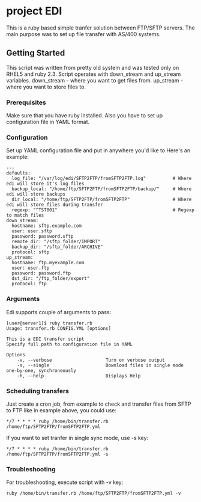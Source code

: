 # project EDI
This is a ruby based simple tranfer solution between FTP/SFTP servers.
The main purpose was to set up file transfer with AS/400 systems.

## Getting Started
This script was written from pretty old system and was tested only on RHEL5 and ruby 2.3.
Script operates with down_stream and up_stream variables.
down_stream - where you want to get files from.
up_stream - where you want to store files to.


### Prerequisites
Make sure that you have ruby installed.
Also you have to set up configuration file in YAML format.

### Configuration
Set up YAML configuration file and put in anywhere you'd like to
Here's an example:
```
---
defaults:
  log_file: "/var/log/edi/SFTP2FTP/fromSFTP2FTP.log"          # Where edi will store it's log files
  backup_local: "/home/ftp/SFTP2FTP/fromSFTP2FTP/backup/"     # Where edi will store backups
  dir_local: "/home/ftp/SFTP2FTP/fromSFTP2FTP"                # Where edi will store files during transfer
  regexp: "^TST001"                                           # Regexp to match files
down_stream:
  hostname: sftp.example.com                                 
  user: user.sftp
  password: password.sftp
  remote_dir: "/sftp_folder/IMPORT"
  backup_dir: "/sftp_folder/ARCHIVE"
  protocol: sftp
up_stream:
  hostname: ftp.myexample.com
  user: user.ftp
  password: password.ftp
  dst_dir: "/ftp_folder/export"
  protocol: ftp
  ```
  
### Arguments
Edi supports couple of arguments to pass:
``` 
[user@server1]$ ruby transfer.rb
Usage: transfer.rb CONFIG.YML [options]                                                             
                                                                                                    
This is a EDI transfer script                                                                       
Specify full path to configuration file in YAML                                                     
                                                                                                    
Options                                                                                             
    -v, --verbose                    Turn on verbose output                                    
    -s, --single                     Download files in single mode one-by-one, synchroneously       
    -h, --help                       Displays Help                                                  
```

### Scheduling transfers
Just create a cron job, from example to check and transfer files from SFTP to FTP like in example above, you could use:
```
*/7 * * * * ruby /home/bin/transfer.rb /home/ftp/SFTP2FTP/fromSFTP2FTP.yml
```

If you want to set tranfer in single sync mode, use -s key:
```
*/7 * * * * ruby /home/bin/transfer.rb /home/ftp/SFTP2FTP/fromSFTP2FTP.yml -s
```

### Troubleshooting
For troubleshooting, execute script with -v key:
```
ruby /home/bin/transfer.rb /home/ftp/SFTP2FTP/fromSFTP2FTP.yml -v
```
